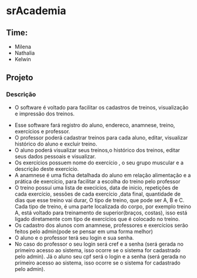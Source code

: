 # srAcademia
## Time:
- Milena
- Nathalia 
- Kelwin

## Projeto 
### Descrição 
- O software é voltado para facilitar os cadastros de treinos, visualização e impressão dos treinos. 

* Esse software fará registro do aluno, endereco, anamnese, treino, exercícios e professor.
* O professor poderá cadastrar treinos para cada aluno, editar, visualizar histórico do aluno e excluir treino.
* O aluno  poderá visualizar seus treinos,o histórico dos treinos, editar seus dados pessoais e visualizar.
* Os exercícios possuem nome do exercício , o seu grupo muscular e a descrição deste exercício.
* A anamnese é uma ficha detalhada do aluno em relação alimentação e a prática de exercício, para facilitar a escolha do treino pelo professor
* O treino possuí uma lista de execícios, data de inicio, repetições de cada exercício, sessões de cada exercício ,data final, quantidade de dias que esse treino vai durar,
O tipo de treino, que pode ser A, B e C. Cada tipo de treino, é uma parte localizada do corpo, por exemplo
treino A, está voltado para treinamento de superior(braços, costas), isso está ligado diretamente com tipo de exercícios que é colocado
no treino.
* Os cadastro dos  alunos com anamnese, professores e exercícios  serão feitos pelo admin(pode se pensar em uma forma melhor)
* O aluno e o professor terá seu login e sua senha.
* No caso do professor o seu login será cref e a  senha (será gerada no primeiro acesso ao sistema, isso ocorre se o sistema for cadastrado pelo admin).
Já o aluno seu cpf será o login e a senha (será gerada no primeiro acesso ao sistema, isso ocorre se o sistema for cadastrado pelo admin).

